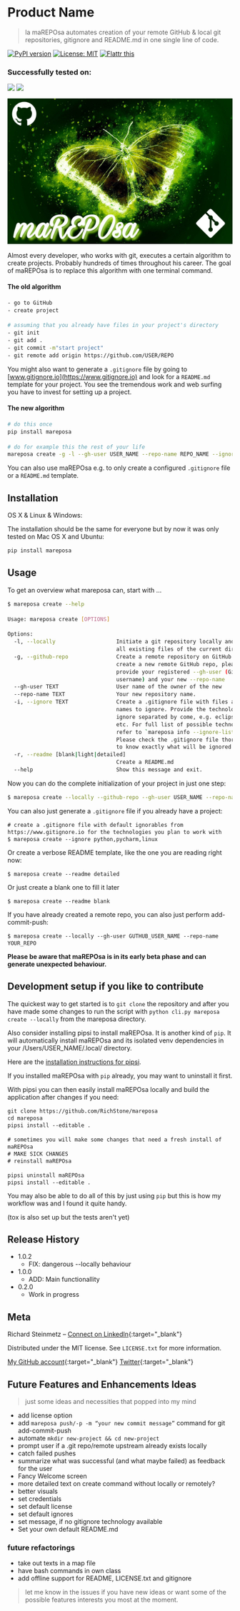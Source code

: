 # Product Name
> la maREPOsa automates creation of your remote GitHub & local git repositories, gitignore and README.md in one single line of code.

[![PyPI version](https://badge.fury.io/py/mareposa.svg)](https://badge.fury.io/py/mareposa)
[![License: MIT](https://img.shields.io/badge/License-MIT-yellow.svg)](https://opensource.org/licenses/MIT)
<a href="https://flattr.com/submit/auto?user_id=datagoodie&url=https%3A%2F%2Fgithub.com%2FRichStone%2Fmareposa" target="_blank"><img src="https://api.flattr.com/button/flattr-badge-large.png" alt="Flattr this" title="Flattr this" border="0"></a>

### Successfully tested on:

![](https://img.shields.io/badge/ubuntu-16.04-brightgreen.svg)
![](https://img.shields.io/badge/Mac%20OS%20X-10.13-brightgreen.svg)

![](header.jpg)

Almost every developer, who works with git, executes a certain algorithm to create projects. 
Probably hundreds of times throughout his career. 
The goal of maREPOsa is to replace this algorithm with one terminal command.

#### The old algorithm
```bash
- go to GitHub
- create project

# assuming that you already have files in your project's directory
- git init 
- git add .
- git commit -m"start project"
- git remote add origin https://github.com/USER/REPO
```

You might also want to generate a `.gitignore` file by going to [www.gitignore.io](https://www.gitignore.io) and look for a `README.md` template for your project. 
You see the tremendous work and web surfing you have to invest for setting up a project.

#### The new algorithm
```bash
# do this once
pip install mareposa

# do for example this the rest of your life
mareposa create -g -l --gh-user USER_NAME --repo-name REPO_NAME --ignore python,pycharm,linux --readme detailed
```

You can also use maREPOsa e.g. to only create a configured `.gitignore` file or a `README.md` template.

## Installation

OS X & Linux & Windows:

The installation should be the same for everyone but by now it was only tested on Mac OS X and Ubuntu:

```bash
pip install mareposa
```

## Usage

To get an overview what mareposa can, start with ...

```bash
$ mareposa create --help

Usage: mareposa create [OPTIONS]

Options:
  -l, --locally                   Initiate a git repository locally and commit
                                  all existing files of the current directory.
  -g, --github-repo               Create a remote repository on GitHub. To
                                  create a new remote GitHub repo, please
                                  provide your registered --gh-user (GitHub
                                  username) and your new --repo-name
  --gh-user TEXT                  User name of the owner of the new
  --repo-name TEXT                Your new repository name.
  -i, --ignore TEXT               Create a .gitignore file with files and
                                  names to ignore. Provide the technologies to
                                  ignore separated by come, e.g. eclipse,java
                                  etc. For full list of possible technologies
                                  refer to `mareposa info --ignore-list`.
                                  Please check the .gitignore file thoroughly
                                  to know exactly what will be ignored.
  -r, --readme [blank|light|detailed]
                                  Create a README.md
  --help                          Show this message and exit.
```

Now you can do the complete initialization of your project in just one step:
```bash
$ mareposa create --locally --github-repo --gh-user USER_NAME --repo-name REPO_NAME --ignore python,pycharm,linux --readme detailed
```

You can also just generate a `.gitignore` file if you already have a project:
```
# create a .gitignore file with default ignorables from https://www.gitignore.io for the technologies you plan to work with
$ mareposa create --ignore python,pycharm,linux
```

Or create a verbose README template, like the one you are reading right now:
```
$ mareposa create --readme detailed
```

Or just create a blank one to fill it later
```
$ mareposa create --readme blank
```

If you have already created a remote repo, you can also just perform add-commit-push:
```
$ mareposa create --locally --gh-user GUTHUB_USER_NAME --repo-name YOUR_REPO
```

**Please be aware that maREPOsa is in its early beta phase and can generate unexpected behaviour.**

## Development setup if you like to contribute

The quickest way to get started is to `git clone` the repository and after you have made some changes to run the script with `python cli.py mareposa create --locally` from the mareposa directory.

Also consider installing pipsi to install maREPOsa. It is another kind of `pip`. 
It will automatically install maREPOsa and its isolated venv dependencies in your /Users/USER_NAME/.local/ directory.

Here are the [installation instructions for pipsi](https://github.com/mitsuhiko/pipsi#readme).

If you installed maREPOsa with `pip` already, you may want to uninstall it first.

With pipsi you can then easily install maREPOsa locally and build the application after changes if you need:
```
git clone https://github.com/RichStone/mareposa
cd mareposa
pipsi install --editable .

# sometimes you will make some changes that need a fresh install of maREPOsa
# MAKE SICK CHANGES
# reinstall maREPOsa

pipsi uninstall maREPOsa
pipsi install --editable .
```

You may also be able to do all of this by just using `pip` but this is how my workflow was and I found it quite handy.

(tox is also set up but the tests aren't yet)

## Release History

* 1.0.2
    * FIX: dangerous --locally behaviour
* 1.0.0
    * ADD: Main functionallity
* 0.2.0
    * Work in progress

## Meta

Richard Steinmetz – [Connect on LinkedIn](https://www.linkedin.com/in/richard-steinmetz/){:target="_blank"}

Distributed under the MIT license. See ``LICENSE.txt`` for more information.

[My GitHub account](https://github.com/RichStone/){:target="_blank"}
[Twitter](https://twitter.com/stonerichio){:target="_blank"}

## Future Features and Enhancements Ideas

> just some ideas and necessities that popped into my mind

- add license option
- add `mareposa push/-p -m “your new commit message”` command for git add-commit-push
- automate `mkdir new-project && cd new-project`
- prompt user if a .git repo/remote upstream already exists locally
- catch failed pushes
- summarize what was successful (and what maybe failed) as feedback for the user
- Fancy Welcome screen
- more detailed text on create command without locally or remotely?
- better visuals 
- set credentials
- set default license
- set default ignores
- set message, if no gitignore technology available
- Set your own default README.md

### future refactorings
- take out texts in a map file
- have bash commands in own class
- add offline support for README, LICENSE.txt and gitignore

> let me know in the issues if you have new ideas or want some of the possible features interests you most at the moment.
